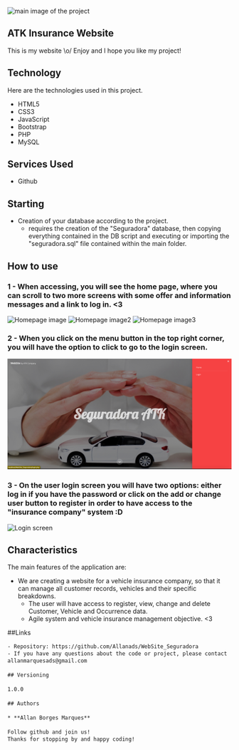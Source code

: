 ![main image of the project](https://github.com/Allanads/WebSite_Seguradora/blob/main/assets/Readme/screen_main.png)


## ATK Insurance Website
This is my website \o/
Enjoy and I hope you like my project!


## Technology

Here are the technologies used in this project.

* HTML5
* CSS3
* JavaScript
* Bootstrap
* PHP
* MySQL

## Services Used

* Github

## Starting

* Creation of your database according to the project.
    - requires the creation of the "Seguradora" database, then copying everything contained in the DB script and executing or importing the "seguradora.sql" file contained within the main folder.
  
## How to use

### 1 - When accessing, you will see the home page, where you can scroll to two more screens with some offer and information messages and a link to log in. <3

![Homepage image](https://github.com/Allanads/WebSite_Seguradora/blob/main/assets/Readme/screen_main.png)
![Homepage image2](https://github.com/Allanads/WebSite_Seguradora/blob/main/assets/Readme/screen_main2.png)
![Homepage image3](https://github.com/Allanads/WebSite_Seguradora/blob/main/assets/Readme/screen_main3.png)

### 2 - When you click on the menu button in the top right corner, you will have the option to click to go to the login screen.

![Home screen with button clicked](https://github.com/Allanads/WebSite_Seguradora/blob/main/assets/Readme/screen_main_button.png)

### 3 - On the user login screen you will have two options: either log in if you have the password or click on the add or change user button to register in order to have access to the "insurance company" system :D

![Login screen](https://github.com/Allanads/WebSite_Seguradora/blob/main/assets/Readme/login.png)





## Characteristics

The main features of the application are:
- We are creating a website for a vehicle insurance company, so that it can manage all customer records, vehicles and their specific breakdowns.
   - The user will have access to register, view, change and delete Customer, Vehicle and Occurrence data.
   - Agile system and vehicle insurance management objective. <3

##Links

    - Repository: https://github.com/Allanads/WebSite_Seguradora
    - If you have any questions about the code or project, please contact allanmarquesads@gmail.com

    ## Versioning

    1.0.0

    ## Authors

    * **Allan Borges Marques**

    Follow github and join us!
    Thanks for stopping by and happy coding!
